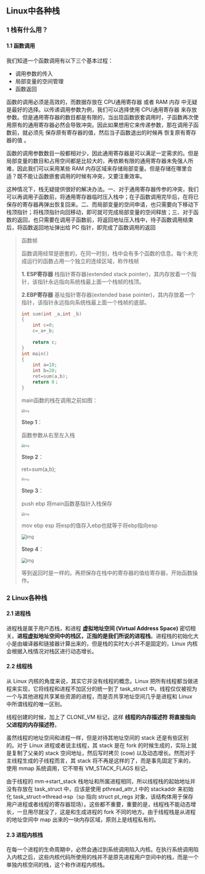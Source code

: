 ## Linux中各种栈

### 1 栈有什么用？

#### 1.1 函数调用

我们知道一个函数调用有以下三个基本过程：

+ 调用参数的传入
+ 局部变量的空间管理
+  函数返回 

函数的调用必须是高效的，而数据存放在 CPU通用寄存器 或者 RAM 内存 中无疑是最好的选择。以传递调用参数为例，我们可以选择使用 CPU通用寄存器 来存放参数。但是通用寄存器的数目都是有限的，当出现函数嵌套调用时，子函数再次使用原有的通用寄存器必然会导致冲突。因此如果想用它来传递参数，那在调用子函数前，就必须先 保存原有寄存器的值，然后当子函数退出的时候再 恢复原有寄存器的值 。

函数的调用参数数目一般都相对少，因此通用寄存器是可以满足一定需求的。但是局部变量的数目和占用空间都是比较大的，再依赖有限的通用寄存器未免强人所难，因此我们可以采用某些 RAM 内存区域来存储局部变量。但是存储在哪里合适？既不能让函数嵌套调用的时候有冲突，又要注重效率。

这种情况下，栈无疑提供很好的解决办法。一、对于通用寄存器传参的冲突，我们可以再调用子函数前，将通用寄存器临时压入栈中；在子函数调用完毕后，在将已保存的寄存器再弹出恢复回来。二、而局部变量的空间申请，也只需要向下移动下栈顶指针；将栈顶指针向回移动，即可就可完成局部变量的空间释放；三、对于函数的返回，也只需要在调用子函数前，将返回地址压入栈中，待子函数调用结束后，将函数返回地址弹出给 PC 指针，即完成了函数调用的返回

> 函数帧
>
> 函数调用经常是嵌套的，在同一时刻，栈中会有多个函数的信息。每个未完成运行的函数占用一个独立的连续区域，称作栈帧
>
> **1. ESP寄存器**
> 栈指针寄存器(extended stack pointer)，其内存放着一个指针，该指针永远指向系统栈最上面一个栈帧的栈顶。
>
> **2.EBP寄存器**
> 基址指针寄存器(extended base pointer)，其内存放着一个指针，该指针永远指向系统栈最上面一个栈帧的底部。
>
> ```c++
> int sum(int _a,int _b)
> {
>     int c=0;
>     c=_a+_b;
>  
>     return c;
> }
> int main()
> {
>     int a=10;
>     int b=20;
>     ret=sum(a,b);
>     return 0；
> }
> ```
>
> main函数的栈在调用之前如图：
>
> <img src="picture/70.png" alt="img" style="zoom:50%;" />
>
> **Step 1**：
>
> 函数参数从右至左入栈
>
> <img src="picture/70-166090173870411.png" alt="img" style="zoom:50%;" />
>
> **Step 2**：
>
> ret=sum(a,b);
>
> <img src="picture/70-166090177187814.png" alt="img" style="zoom:48%;" />
>
> **Step 3**：
>
> push ebp 将main函数基指针入栈保存
>
> <img src="picture/70-166090182035117.png" alt="img" style="zoom:50%;" />
>
> mov ebp esp 将esp的值存入ebp也就等于将ebp指向esp
>
> <img src="picture/70-166090183796820.png" alt="img" style="zoom: 80%;" />
>
> **Step 4**：
>
> <img src="picture/70-166090188692023.png" alt="img" style="zoom:80%;" />
>
> 等到返回时是一样的。再把保存在栈中的寄存器的值给寄存器，开始函数操作。

### 2 Linux各种栈

#### 2.1 进程栈

进程栈是属于用户态栈，和进程 **虚拟地址空间 (Virtual Address Space)** 密切相关。**进程虚拟地址空间中的栈区，正指的是我们所说的进程栈**。进程栈的初始化大小是由编译器和链接器计算出来的，但是栈的实时大小并不是固定的，Linux 内核会根据入栈情况对栈区进行动态增长。

#### 2.2 线程栈

从 Linux 内核的角度来说，其实它并没有线程的概念。Linux 把所有线程都当做进程来实现，它将线程和进程不加区分的统一到了 task_struct 中。线程仅仅被视为一个与其他进程共享某些资源的进程，而是否共享地址空间几乎是进程和 Linux 中所谓线程的唯一区别。

线程创建的时候，加上了 CLONE_VM 标记，这样 **线程的内存描述符 将直接指向 父进程的内存描述符**。

虽然线程的地址空间和进程一样，但是对待其地址空间的 stack 还是有些区别的。对于 Linux 进程或者说主线程，其 stack 是在 fork 的时候生成的，实际上就是复制了父亲的 stack 空间地址，然后写时拷贝 (cow) 以及动态增长。然而对于主线程生成的子线程而言，其 stack 将不再是这样的了，而是事先固定下来的，使用 mmap 系统调用，它不带有 VM_STACK_FLAGS 标记。

由于线程的 mm->start_stack 栈地址和所属进程相同，所以线程栈的起始地址并没有存放在 task_struct 中，应该是使用 pthread_attr_t 中的 stackaddr 来初始化 task_struct->thread->sp（sp 指向 struct pt_regs 对象，该结构体用于保存用户进程或者线程的寄存器现场）。这些都不重要，重要的是，线程栈不能动态增长，一旦用尽就没了，这是和生成进程的 fork 不同的地方。由于线程栈是从进程的地址空间中 map 出来的一块内存区域，原则上是线程私有的。

#### 2.3 进程内核栈

在每一个进程的生命周期中，必然会通过到系统调用陷入内核。在执行系统调用陷入内核之后，这些内核代码所使用的栈并不是原先进程用户空间中的栈，而是一个单独内核空间的栈，这个称作进程内核栈。







